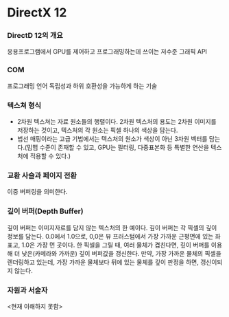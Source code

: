 # DirectX 12

### DirectD 12의 개요

응용프로그램에서 GPU를 제어하고 프로그래밍하는데 쓰이는 저수준 그래픽 API

### COM

프로그래밍 언어 독립성과 하위 호환성을 가능하게 하는 기술

### 텍스쳐 형식

- 2차원 텍스쳐는 자료 원소들의 행렬이다. 2차원 텍스처의 용도는 2차원 이미지를 저장하는 것이고, 텍스처의 각 원소는 픽셀 하나의 색상을 담는다.
- 법선 매핑이라는 고급 기법에서는 텍스처의 원소가 색상이 아닌 3차원 벡터를 담는다.(밉맵 수준이 존재할 수 있고, GPU는 필터링, 다중표본화 등 특별한 연산을 텍스처에 적용할 수 있다.)

### 교환 사슬과 페이지 전환

이중 버퍼링을 의미한다.

### 깊이 버퍼(Depth Buffer)

깊이 버퍼는 이미지자료를 담지 않는 텍스처의 한 예이다. 깊이 버퍼는 각  픽셀의 깊이 정보를 담는다. 0.0에서 1.0으로, 0,0은 뷰 프러스텀에서 가장 가까운 근평면에 있는 좌표고, 1.0은 가장 먼 곳이다.
한 픽셀을 그릴 때, 여러 물체가 겹친다면, 깊이 버퍼를 이용해 더 낮은(카메라와 가까운) 깊이 버퍼값을 갱신한다. 만약, 가장 가까운 물체의 픽셀을 렌더링하고 있는데, 가장 가까운 물체보다 뒤에 있는 물체를 깊이 판정을 하면, 갱신이되지 않는다.

### 자원과 서술자

<현재 이해하지 못함>


